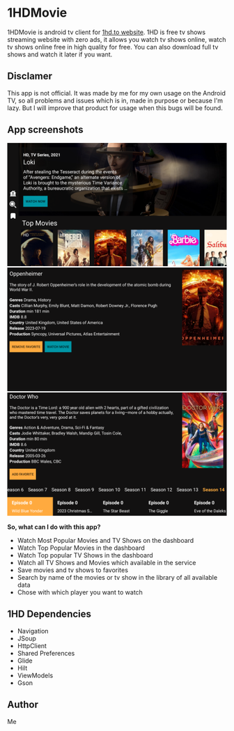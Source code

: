 # 1HDMovie

1HDMovie is android tv client for [1hd.to website](1hd.to). 1HD is free tv shows streaming website with zero ads, it allows you watch tv shows online, watch tv shows online free in high quality for free. You can also download full tv shows and watch it later if you want.

## Disclamer
This app is not official. It was made by me for my own usage on the Android TV, so all problems and issues which is in, made in purpose or because I'm lazy. But I will improve that product for usage when this bugs will be found.

## App screenshots
<img src=https://github.com/dajver/1HDMovies/blob/main/preview/Screenshot_20240103_144105.png /> <img src=https://github.com/dajver/1HDMovies/blob/main/preview/Screenshot_20240103_144117.png /> <img src=https://github.com/dajver/1HDMovies/blob/main/preview/Screenshot_20240103_144137.png />


**So, what can I do with this app?**
- Watch Most Popular Movies and TV Shows on the dashboard
- Watch Top Popular Movies in the dashboard
- Watch Top popular TV Shows in the dashboard
- Watch all TV Shows and Movies which available in the service
- Save movies and tv shows to favorites
- Search by name of the movies or tv show in the library of all available data
- Chose with which player you want to watch

## 1HD Dependencies

- Navigation
- JSoup
- HttpClient
- Shared Preferences
- Glide
- Hilt
- ViewModels
- Gson

## Author

Me
